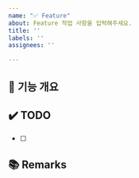 ```yaml
---
name: "✅ Feature"
about: Feature 작업 사항을 입력해주세요.
title: ''
labels: ''
assignees: ''

---
```


## 📝 기능 개요
<!-- 이슈에 할당된 기능이 무엇인지 간략하게 작성 -->

## ✔️ TODO
<!-- 이슈에 할당된 TODO를 항목화하여 작성 -->
- [ ]

## 📚 Remarks
<!-- 참고자료 등 기타 내용 작성 -->
